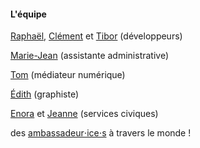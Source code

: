 #### L'équipe
<p class="fragment fade-left"><i class="fas fa-code"></i>  <a href="https://communecter.org/#page.type.citoyens.id.55e042ffe41d754428848363">Raphaël</a>, <a href="https://communecter.org/#page.type.citoyens.id.55ee8d59e41d756612558516">Clément</a> et <a href="https://communecter.org/#page.type.citoyens.id.5534fd9da1aa14201b0041cb">Tibor</a> (développeurs)</p>
<p class="fragment fade-right"><a href="https://communecter.org/#page.type.citoyens.id.5c4568b940bb4e1b2c123ae7">Marie-Jean</a> (assistante administrative)  <i class="fas fa-file-signature"></i></p>
<p class="fragment fade-left"><i class="fas fa-hands-helping"></i> <a href="https://communecter.org/#page.type.citoyens.id.57e5256640bb4eff07c4c9d6">Tom</a> (médiateur numérique)</p>
<p class="fragment fade-right"><a href="https://communecter.org/#page.type.citoyens.id.586b6c5c40bb4ef112c8ec65">Édith</a> (graphiste) <i class="fas fa-pencil-ruler"></i></p>
<p class="fragment fade-left"><i class="fas fa-comments"></i> <a href="https://communecter.org/#page.type.citoyens.id.5c1a005940bb4e98212ac366">Enora</a> et <a href="https://communecter.org/#page.type.citoyens.id.5830f82640bb4e6a32e069f5">Jeanne</a> (services civiques)</p>
<p class="fragment fade-right"><i class="fas fa-users"></i> des <a href="https://communecter.org/#@coambassadeurs.view.directory.dir.members">ambassadeur⋅ice⋅s</a> à travers le monde !</p>